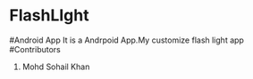 # FlashLIght
#Android App
It is a Andrpoid App.My customize flash light app
#Contributors
1. Mohd Sohail Khan

